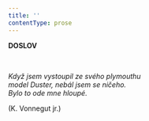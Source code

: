 ```yaml
---
title: ''
contentType: prose
---
```


<section>

<div class="centered">

<div class="verse">

**DOSLOV**

</div>

</div>

  

<div class="centered">

<div class="verse">

_Když jsem vystoupil ze svého plymouthu  
model Duster, nebál jsem se ničeho.  
Bylo to ode mne hloupé._

</div>

</div>

<div class="centered">

<div class="verse">

(K. Vonnegut jr.)

</div>

</div>

</section>
